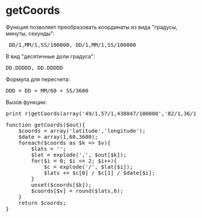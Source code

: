 # getCoords

Функция позволяет преобразовать координаты из вида "градусы, минуты, секунды":

<pre> DD/1,MM/1,SS/100000, DD/1,MM/1,SS/100000</pre>

 В вид "десятичные доли градуса":
 
 <pre>DD.DDDDD, DD.DDDDD</pre>

Формула для пересчета:

<pre>DDD = DD + MM/60 + SS/3600</pre>

Вызов функции:

<pre>print_r(getCoords(array('49/1,57/1,438047/100000','82/1,36/1,2434283/100000')));</pre>

<pre>function getCoords($out){
	$coords = array('latitude','longitude');
	$date = array(1,60,3600);
	foreach($coords as $k => $v){
		$lats = '';
		$lat = explode(',', $out[$k]);
		for($i = 0; $i <= 2; $i++){
			$c = explode('/', $lat[$i]);
			$lats += $c[0] / $c[1] / $date[$i];
		}
		unset($coords[$k]);
		$coords[$v] = round($lats,6);
	}
	return $coords;
}</pre>
